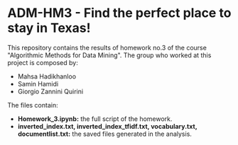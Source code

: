# ADM-HM3 - Find the perfect place to stay in Texas! 
This repository contains the results of homework no.3 of the course "Algorithmic Methods for Data Mining". The group who worked at this project is composed by:
 
 - Mahsa Hadikhanloo
 - Samin Hamidi
 - Giorgio Zannini Quirini
 
 The files contain:

- __Homework_3.ipynb:__ the full script of the homework.
- __inverted_index.txt, inverted_index_tfidf.txt, vocabulary.txt, documentlist.txt:__ the saved files generated in the analysis.


